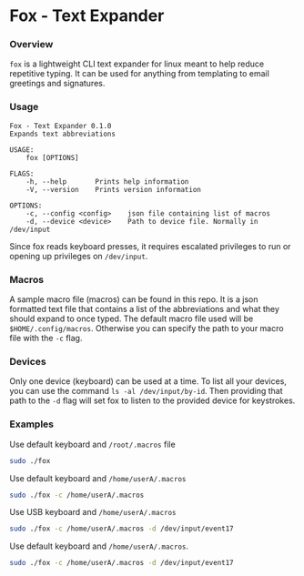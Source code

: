 # Fox - Text Expander

### Overview

`fox` is a lightweight CLI text expander for linux meant
to help reduce repetitive typing. It can be used for anything from
templating to email greetings and signatures.

### Usage

```
Fox - Text Expander 0.1.0
Expands text abbreviations

USAGE:
    fox [OPTIONS]

FLAGS:
    -h, --help       Prints help information
    -V, --version    Prints version information

OPTIONS:
    -c, --config <config>    json file containing list of macros
    -d, --device <device>    Path to device file. Normally in /dev/input
```

Since fox reads keyboard presses, it requires escalated privileges to run or
opening up privileges on `/dev/input`.

### Macros

A sample macro file (macros) can be found in this repo. It is a json formatted 
text file that contains a list of the abbreviations and what they should
expand to once typed. The default macro file 
used will be `$HOME/.config/macros`. Otherwise you can specify the path to your
macro file with the `-c` flag. 

### Devices

Only one device (keyboard) can be used at a time. To list all your devices,
you can use the command `ls -al /dev/input/by-id`. Then providing that path
to the `-d` flag will set fox to listen to the provided device for keystrokes.

### Examples

Use default keyboard and `/root/.macros` file

```bash
sudo ./fox
```

Use default keyboard and `/home/userA/.macros`

```bash
sudo ./fox -c /home/userA/.macros
```

Use USB keyboard and `/home/userA/.macros`

```bash
sudo ./fox -c /home/userA/.macros -d /dev/input/event17
```

Use default keyboard and `/home/userA/.macros`.

```bash
sudo ./fox -c /home/userA/.macros -d /dev/input/event17
```

